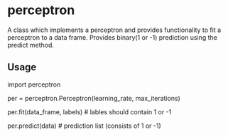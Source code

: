 # perceptron

A class which implements a perceptron and provides functionality to fit a perceptron to a data frame. Provides binary(1 or -1) prediction using the predict method.

## Usage

import perceptron

per = perceptron.Perceptron(learning_rate, max_iterations)

per.fit(data_frame, labels) # lables should contain 1 or -1

per.predict(data) # prediction list (consists of 1 or -1)